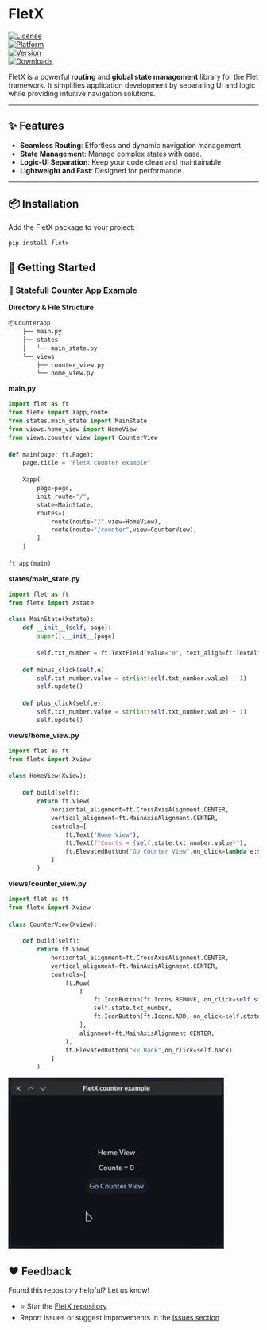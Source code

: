# FletX  

[![License](https://img.shields.io/badge/License-MIT-blue.svg)](https://opensource.org/licenses/MIT)  
[![Platform](https://img.shields.io/badge/Platform-Flet-blue)](#)  
[![Version](https://img.shields.io/badge/Version-0.1.0-brightgreen)](#)  
[![Downloads](https://static.pepy.tech/badge/fletx)](https://pepy.tech/project/fletx)

FletX is a powerful **routing** and **global state management** library for the Flet framework. It simplifies application development by separating UI and logic while providing intuitive navigation solutions.

---

## ✨ Features  

- **Seamless Routing**: Effortless and dynamic navigation management.  
- **State Management**: Manage complex states with ease.  
- **Logic-UI Separation**: Keep your code clean and maintainable.  
- **Lightweight and Fast**: Designed for performance.  

---

## 📦 Installation  

Add the FletX package to your project:  

```bash
pip install fletx
```

## 🚀 Getting Started
### 🌟 Statefull Counter App Example
**Directory & File Structure**
```bash
📦CounterApp
    ├── main.py
    ├── states
    │   └── main_state.py
    └── views
        ├── counter_view.py
        └── home_view.py
```

**main.py**
````python
import flet as ft
from fletx import Xapp,route
from states.main_state import MainState
from views.home_view import HomeView
from views.counter_view import CounterView

def main(page: ft.Page):
    page.title = "FletX counter example"

    Xapp(
        page=page,
        init_route="/",
        state=MainState,
        routes=[
            route(route="/",view=HomeView),
            route(route="/counter",view=CounterView),
        ]
    )

ft.app(main)
````
**states/main_state.py**
```python
import flet as ft
from fletx import Xstate

class MainState(Xstate):
    def __init__(self, page):
        super().__init__(page)
        
        self.txt_number = ft.TextField(value="0", text_align=ft.TextAlign.RIGHT, width=100)

    def minus_click(self,e):
        self.txt_number.value = str(int(self.txt_number.value) - 1)
        self.update()

    def plus_click(self,e):
        self.txt_number.value = str(int(self.txt_number.value) + 1)
        self.update()
```
**views/home_view.py**
```python
import flet as ft 
from fletx import Xview

class HomeView(Xview):

    def build(self):
        return ft.View(
            horizontal_alignment=ft.CrossAxisAlignment.CENTER,
            vertical_alignment=ft.MainAxisAlignment.CENTER,
            controls=[
                ft.Text("Home View"),
                ft.Text(f"Counts = {self.state.txt_number.value}"),
                ft.ElevatedButton("Go Counter View",on_click=lambda e:self.go("/counter"))
            ]
        )
```
**views/counter_view.py**
```python
import flet as ft 
from fletx import Xview

class CounterView(Xview):

    def build(self):
        return ft.View(
            horizontal_alignment=ft.CrossAxisAlignment.CENTER,
            vertical_alignment=ft.MainAxisAlignment.CENTER,
            controls=[
                ft.Row(
                    [
                        ft.IconButton(ft.Icons.REMOVE, on_click=self.state.minus_click),
                        self.state.txt_number,
                        ft.IconButton(ft.Icons.ADD, on_click=self.state.plus_click),
                    ],
                    alignment=ft.MainAxisAlignment.CENTER,
                ),
                ft.ElevatedButton("<< Back",on_click=self.back)
            ]
        )
```

<img src="./counter.gif"/>

## ❤️ Feedback
Found this repository helpful? Let us know!

- ⭐ Star the [FletX repository](https://github.com/saurabhwadekar/FletX)
- Report issues or suggest improvements in the [Issues section](https://github.com/saurabhwadekar/FletX/issues)

